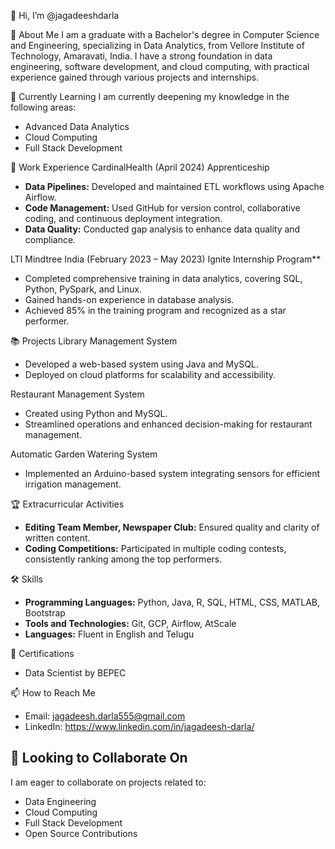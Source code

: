 👋 Hi, I’m @jagadeeshdarla

👀 About Me
I am a  graduate with a Bachelor's degree in Computer Science and Engineering, specializing in Data Analytics, from Vellore Institute of Technology, Amaravati, India. I have a strong foundation in data engineering, software development, and cloud computing, with practical experience gained through various projects and internships.

🌱 Currently Learning
I am currently deepening my knowledge in the following areas:
- Advanced Data Analytics
- Cloud Computing
- Full Stack Development

💼 Work Experience
CardinalHealth (April 2024)
Apprenticeship
- **Data Pipelines:** Developed and maintained ETL workflows using Apache Airflow.
- **Code Management:** Used GitHub for version control, collaborative coding, and continuous deployment integration.
- **Data Quality:** Conducted gap analysis to enhance data quality and compliance.

LTI Mindtree India (February 2023 – May 2023)
Ignite Internship Program**
- Completed comprehensive training in data analytics, covering SQL, Python, PySpark, and Linux.
- Gained hands-on experience in database analysis.
- Achieved 85% in the training program and recognized as a star performer.

📚 Projects
Library Management System
- Developed a web-based system using Java and MySQL.
- Deployed on cloud platforms for scalability and accessibility.

 Restaurant Management System
- Created using Python and MySQL.
- Streamlined operations and enhanced decision-making for restaurant management.

Automatic Garden Watering System
- Implemented an Arduino-based system integrating sensors for efficient irrigation management.

🏆 Extracurricular Activities
- **Editing Team Member, Newspaper Club:** Ensured quality and clarity of written content.
- **Coding Competitions:** Participated in multiple coding contests, consistently ranking among the top performers.

🛠 Skills
- **Programming Languages:** Python, Java, R, SQL, HTML, CSS, MATLAB, Bootstrap
- **Tools and Technologies:** Git, GCP, Airflow, AtScale
- **Languages:** Fluent in English and Telugu

 📜 Certifications
- Data Scientist by BEPEC

 📫 How to Reach Me
- Email: jagadeesh.darla555@gmail.com
- LinkedIn: https://www.linkedin.com/in/jagadeesh-darla/

## 💞️ Looking to Collaborate On
I am eager to collaborate on projects related to:
- Data Engineering
- Cloud Computing
- Full Stack Development
- Open Source Contributions
